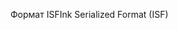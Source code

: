 <span data-ttu-id="d7828-101">Формат ISF</span><span class="sxs-lookup"><span data-stu-id="d7828-101">Ink Serialized Format (ISF)</span></span>